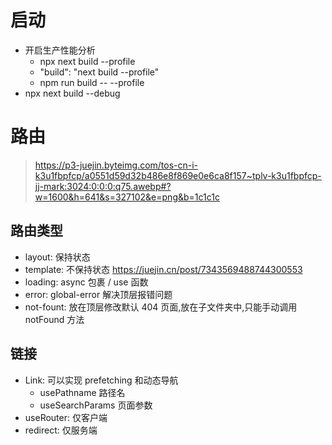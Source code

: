 # 启动
- 开启生产性能分析
  - npx next build --profile
  - "build": "next build --profile"
  - npm run build -- --profile
- npx next build --debug

# 路由
> https://p3-juejin.byteimg.com/tos-cn-i-k3u1fbpfcp/a0551d59d32b486e8f869e0e6ca8f157~tplv-k3u1fbpfcp-jj-mark:3024:0:0:0:q75.awebp#?w=1600&h=641&s=327102&e=png&b=1c1c1c

## 路由类型
- layout: 保持状态
- template: 不保持状态  https://juejin.cn/post/7343569488744300553
- loading: async 包裹 / use 函数
- error: global-error 解决顶层报错问题
- not-fount: 放在顶层修改默认 404 页面,放在子文件夹中,只能手动调用 notFound 方法

## 链接
- Link: 可以实现 prefetching 和动态导航
  - usePathname 路径名
  - useSearchParams 页面参数
- useRouter: 仅客户端
- redirect: 仅服务端
